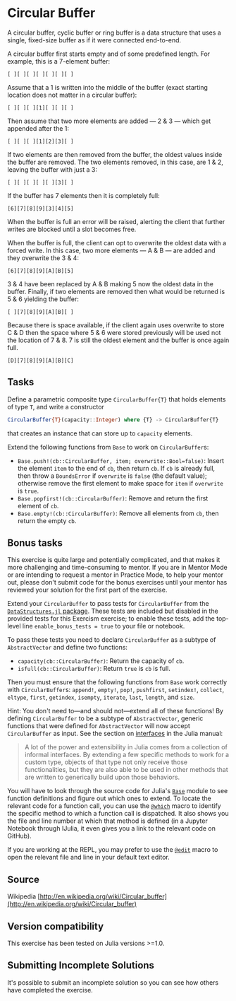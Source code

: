 # Circular Buffer

A circular buffer, cyclic buffer or ring buffer is a data structure that
uses a single, fixed-size buffer as if it were connected end-to-end.

A circular buffer first starts empty and of some predefined length. For
example, this is a 7-element buffer:

    [ ][ ][ ][ ][ ][ ][ ]

Assume that a 1 is written into the middle of the buffer (exact starting
location does not matter in a circular buffer):

    [ ][ ][ ][1][ ][ ][ ]

Then assume that two more elements are added — 2 & 3 — which get
appended after the 1:

    [ ][ ][ ][1][2][3][ ]

If two elements are then removed from the buffer, the oldest values
inside the buffer are removed. The two elements removed, in this case,
are 1 & 2, leaving the buffer with just a 3:

    [ ][ ][ ][ ][ ][3][ ]

If the buffer has 7 elements then it is completely full:

    [6][7][8][9][3][4][5]

When the buffer is full an error will be raised, alerting the client
that further writes are blocked until a slot becomes free.

When the buffer is full, the client can opt to overwrite the oldest
data with a forced write. In this case, two more elements — A & B —
are added and they overwrite the 3 & 4:

    [6][7][8][9][A][B][5]

3 & 4 have been replaced by A & B making 5 now the oldest data in the
buffer. Finally, if two elements are removed then what would be
returned is 5 & 6 yielding the buffer:

    [ ][7][8][9][A][B][ ]

Because there is space available, if the client again uses overwrite
to store C & D then the space where 5 & 6 were stored previously will
be used not the location of 7 & 8. 7 is still the oldest element and
the buffer is once again full.

    [D][7][8][9][A][B][C]

## Tasks

Define a parametric composite type `CircularBuffer{T}` that holds elements of type `T`, and
write a constructor
```julia
CircularBuffer{T}(capacity::Integer) where {T} -> CircularBuffer{T}
```
that creates an instance that can store up to `capacity` elements.

Extend the following functions from `Base` to work on `CircularBuffer`s:
- `Base.push!(cb::CircularBuffer, item; overwrite::Bool=false)`: Insert the element `item`
  to the end of `cb`, then return `cb`. If `cb` is already full, then throw a `BoundsError`
  if `overwrite` is `false` (the default value); otherwise remove the first element to make
  space for `item` if `overwrite` is `true`.
- `Base.popfirst!(cb::CircularBuffer)`: Remove and return the first element of `cb`.
- `Base.empty!(cb::CircularBuffer)`: Remove all elements from `cb`, then return the empty
  `cb`.

## Bonus tasks

This exercise is quite large and potentially complicated, and that makes it more challenging
and time-consuming to mentor. If you are in Mentor Mode or are intending to request a mentor in Practice Mode, to help your mentor out, please don't submit code for the
bonus exercises until your mentor has reviewed your solution for the first part of the
exercise.

Extend your `CircularBuffer` to pass tests for `CircularBuffer` from the
[`DataStructures.jl` package](https://github.com/JuliaCollections/DataStructures.jl/). These
tests are included but disabled in the provided tests for this Exercism exercise; to enable
these tests, add the top-level line `enable_bonus_tests = true` to your file or notebook.

To pass these tests you need to declare `CircularBuffer` as a subtype of
`AbstractVector` and define two functions:
- `capacity(cb::CircularBuffer)`: Return the capacity of `cb`.
- `isfull(cb::CircularBuffer)`: Return `true` is `cb` is full.

Then you must ensure that the following functions from `Base` work correctly with
`CircularBuffer`s: `append!`, `empty!`, `pop!`, `pushfirst`, `setindex!`, `collect`,
`eltype`, `first`, `getindex`, `isempty`, `iterate`, `last`, `length`, and `size`.

Hint: You don't need to—and should not—extend all of these functions! By defining
`CircularBuffer` to be a subtype of `AbstractVector`, generic functions that were defined
for `AbstractVector` will now accept `CircularBuffer` as input. See the section on
[interfaces](https://docs.julialang.org/en/v1/manual/interfaces/#man-interface-array-1) in
the Julia manual:

> A lot of the power and extensibility in Julia comes from a collection of informal
> interfaces. By extending a few specific methods to work for a custom type, objects of that
> type not only receive those functionalities, but they are also able to be used in other
> methods that are written to generically build upon those behaviors.

You will have to look through the source code for Julia's
[`Base`](https://github.com/JuliaLang/julia/tree/master/base) module to see function
definitions and figure out which ones to extend. To locate the relevant code for a function
call, you can use the
[`@which`](https://docs.julialang.org/en/v1/stdlib/InteractiveUtils/#InteractiveUtils.@which)
macro to identify the specific method to which a function call is dispatched. It also shows
you the file and line number at which that method is defined (in a Jupyter Notebook through
IJulia, it even gives you a link to the relevant code on GitHub).

If you are working at the REPL, you may prefer to use the [`@edit`](https://docs.julialang.org/en/v1/stdlib/InteractiveUtils/#InteractiveUtils.@edit) macro to open the relevant file and line in your default text editor.

## Source

Wikipedia [http://en.wikipedia.org/wiki/Circular_buffer](http://en.wikipedia.org/wiki/Circular_buffer)

## Version compatibility
This exercise has been tested on Julia versions >=1.0.

## Submitting Incomplete Solutions
It's possible to submit an incomplete solution so you can see how others have completed the exercise.
